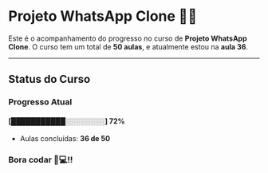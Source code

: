 # **Projeto WhatsApp Clone** 📱📞

Este é o acompanhamento do progresso no curso de **Projeto WhatsApp Clone**. 
O curso tem um total de **50 aulas**, e atualmente estou na **aula 36**.

---

## **Status do Curso**

### Progresso Atual  
#### [███████████░░░░░░░░] **72%**  
- Aulas concluídas: **36 de 50**  

### Bora codar 🚀💻!!

